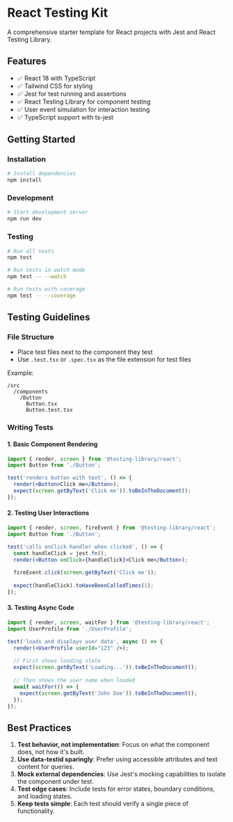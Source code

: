 
# React Testing Kit

A comprehensive starter template for React projects with Jest and React Testing Library.

## Features

- ✅ React 18 with TypeScript
- ✅ Tailwind CSS for styling
- ✅ Jest for test running and assertions
- ✅ React Testing Library for component testing
- ✅ User event simulation for interaction testing
- ✅ TypeScript support with ts-jest

## Getting Started

### Installation

```bash
# Install dependencies
npm install
```

### Development

```bash
# Start development server
npm run dev
```

### Testing

```bash
# Run all tests
npm test

# Run tests in watch mode
npm test -- --watch

# Run tests with coverage
npm test -- --coverage
```

## Testing Guidelines

### File Structure

- Place test files next to the component they test
- Use `.test.tsx` or `.spec.tsx` as the file extension for test files

Example:
```
/src
  /components
    /Button
      Button.tsx
      Button.test.tsx
```

### Writing Tests

#### 1. Basic Component Rendering

```jsx
import { render, screen } from '@testing-library/react';
import Button from './Button';

test('renders button with text', () => {
  render(<Button>Click me</Button>);
  expect(screen.getByText('Click me')).toBeInTheDocument();
});
```

#### 2. Testing User Interactions

```jsx
import { render, screen, fireEvent } from '@testing-library/react';
import Button from './Button';

test('calls onClick handler when clicked', () => {
  const handleClick = jest.fn();
  render(<Button onClick={handleClick}>Click me</Button>);
  
  fireEvent.click(screen.getByText('Click me'));
  
  expect(handleClick).toHaveBeenCalledTimes(1);
});
```

#### 3. Testing Async Code

```jsx
import { render, screen, waitFor } from '@testing-library/react';
import UserProfile from './UserProfile';

test('loads and displays user data', async () => {
  render(<UserProfile userId="123" />);
  
  // First shows loading state
  expect(screen.getByText('Loading...')).toBeInTheDocument();
  
  // Then shows the user name when loaded
  await waitFor(() => {
    expect(screen.getByText('John Doe')).toBeInTheDocument();
  });
});
```

## Best Practices

1. **Test behavior, not implementation**: Focus on what the component does, not how it's built.
2. **Use data-testid sparingly**: Prefer using accessible attributes and text content for queries.
3. **Mock external dependencies**: Use Jest's mocking capabilities to isolate the component under test.
4. **Test edge cases**: Include tests for error states, boundary conditions, and loading states.
5. **Keep tests simple**: Each test should verify a single piece of functionality.


